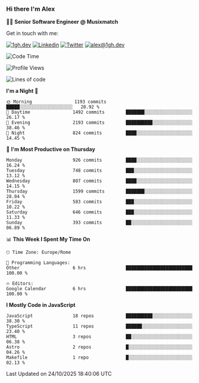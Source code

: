### Hi there I'm Alex

👨‍💻 __Senior Software Engineer @ Musixmatch__

Get in touch with me:

[![1gh.dev](https://img.shields.io/static/v1?label=1gh.dev&message=%20&color=red&logo=&style=flat-square&logoColor=white)](https://www.1gh.dev/)
[![Linkedin](https://img.shields.io/static/v1?label=Linkedin&message=%20&color=blue&logo=Linkedin&style=flat-square&logoColor=white)](https://linkedin.com/in/alexghirelli)
[![Twitter](https://img.shields.io/static/v1?label=Twitter&message=%20&color=blue&logo=Twitter&style=flat-square&logoColor=white)](https://twitter.com/alexGhirelli)
[![alex@1gh.dev](https://img.shields.io/static/v1?label=alex@1gh.dev&message=%20&color=red&logo=gmail&style=flat-square&logoColor=white)](mailto:alex@1gh.dev)

<!--START_SECTION:waka-->
![Code Time](http://img.shields.io/badge/Code%20Time-8%2C571%20hrs%207%20mins-blue)

![Profile Views](http://img.shields.io/badge/Profile%20Views-0-blue)

![Lines of code](https://img.shields.io/badge/From%20Hello%20World%20I%27ve%20Written-20.0%20million%20lines%20of%20code-blue)

**I'm a Night 🦉** 

```text
🌞 Morning                1193 commits        █████░░░░░░░░░░░░░░░░░░░░   20.92 % 
🌆 Daytime                1492 commits        ███████░░░░░░░░░░░░░░░░░░   26.17 % 
🌃 Evening                2193 commits        ██████████░░░░░░░░░░░░░░░   38.46 % 
🌙 Night                  824 commits         ████░░░░░░░░░░░░░░░░░░░░░   14.45 % 
```
📅 **I'm Most Productive on Thursday** 

```text
Monday                   926 commits         ████░░░░░░░░░░░░░░░░░░░░░   16.24 % 
Tuesday                  748 commits         ███░░░░░░░░░░░░░░░░░░░░░░   13.12 % 
Wednesday                807 commits         ████░░░░░░░░░░░░░░░░░░░░░   14.15 % 
Thursday                 1599 commits        ███████░░░░░░░░░░░░░░░░░░   28.04 % 
Friday                   583 commits         ███░░░░░░░░░░░░░░░░░░░░░░   10.22 % 
Saturday                 646 commits         ███░░░░░░░░░░░░░░░░░░░░░░   11.33 % 
Sunday                   393 commits         ██░░░░░░░░░░░░░░░░░░░░░░░   06.89 % 
```


📊 **This Week I Spent My Time On** 

```text
🕑︎ Time Zone: Europe/Rome

💬 Programming Languages: 
Other                    6 hrs               █████████████████████████   100.00 % 

🔥 Editors: 
Google Calendar          6 hrs               █████████████████████████   100.00 % 
```

**I Mostly Code in JavaScript** 

```text
JavaScript               18 repos            ██████████░░░░░░░░░░░░░░░   38.30 % 
TypeScript               11 repos            ██████░░░░░░░░░░░░░░░░░░░   23.40 % 
HTML                     3 repos             ██░░░░░░░░░░░░░░░░░░░░░░░   06.38 % 
Astro                    2 repos             █░░░░░░░░░░░░░░░░░░░░░░░░   04.26 % 
Makefile                 1 repo              █░░░░░░░░░░░░░░░░░░░░░░░░   02.13 % 
```




 Last Updated on 24/10/2025 18:40:06 UTC
<!--END_SECTION:waka-->
